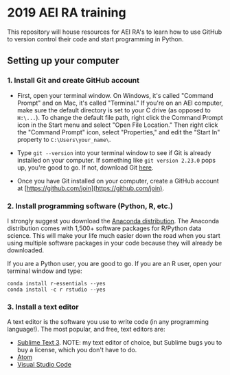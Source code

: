 # 2019 AEI RA training

This repository will house resources for AEI RA's to learn how to use GitHub to version control their code and start programming in Python.

## Setting up your computer

### 1. Install Git and create GitHub account

- First, open your terminal window. On Windows, it's called "Command Prompt" and on Mac, it's called "Terminal." If you're on an AEI computer, make sure the default directory is set to your C drive (as opposed to `H:\...`). To change the default file path, right click the Command Prompt icon in the Start menu and select "Open File Location." Then right click the "Command Prompt" icon, select "Properties," and edit the "Start In" property to `C:\Users\your_name\`.

- Type `git --version` into your terminal window to see if Git is already installed on your computer. If something like `git version 2.23.0` pops up, you're good to go. If not, download Git [here](https://git-scm.com/downloads).

- Once you have Git installed on your computer, create a GitHub account at [https://github.com/join](https://github.com/join).

### 2. Install programming software (Python, R, etc.)

I strongly suggest you download the [Anaconda distribution](https://www.anaconda.com/distribution/). The Anaconda distribution comes with 1,500+ software packages for R/Python data science. This will make your life much easier down the road when you start using multiple software packages in your code because they will already be downloaded.

If you are a Python user, you are good to go. If you are an R user, open your terminal window and type:
```
conda install r-essentials --yes
conda install -c r rstudio --yes
```


### 3. Install a text editor

A text editor is the software you use to write code (in any programming language!). The most popular, and free, text editors are:
- [Sublime Text 3](https://www.sublimetext.com/). NOTE: my text editor of choice, but Sublime bugs you to buy a license, which you don't have to do. 
- [Atom](https://atom.io/)
- [Visual Studio Code](https://visualstudio.microsoft.com/)


